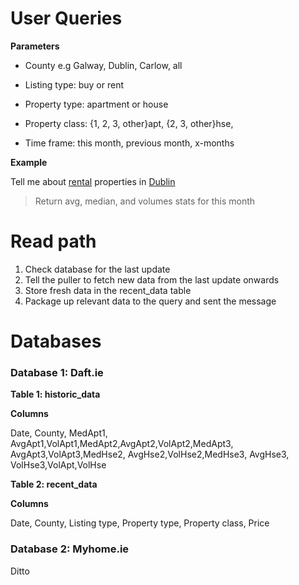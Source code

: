 # User Queries

**Parameters**

- County e.g Galway, Dublin, Carlow, all

- Listing type: buy or rent
- Property type: apartment or house
- Property class: {1, 2, 3, other}apt,   {2, 3, other}hse, 
- Time frame: this month, previous month, x-months



**Example**

Tell me about <u>rental</u> properties in <u>Dublin</u> 

> Return avg, median, and volumes stats for this month



# Read path

1. Check database for the last update
2. Tell the puller to fetch new data from the last update onwards
3. Store fresh data in the recent_data table
4. Package up relevant data  to the query and sent the message



# Databases

### Database 1: Daft.ie 

**Table 1: historic_data**

**Columns**

Date, County, MedApt1, AvgApt1,VolApt1,MedApt2,AvgApt2,VolApt2,MedApt3, AvgApt3,VolApt3,MedHse2, AvgHse2,VolHse2,MedHse3, AvgHse3, VolHse3,VolApt,VolHse

**Table 2: recent_data**

**Columns**

Date, County, Listing type, Property type, Property class, Price



### Database 2: Myhome.ie 

Ditto